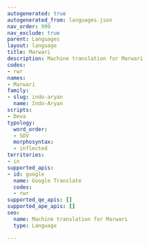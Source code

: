 ```yaml
---
autogenerated: true
autogenerated_from: languages.json
nav_order: 999
nav_exclude: true
parent: Languages
layout: language
title: Marwari
description: Machine translation for Marwari
codes:
- rwr
names:
- Marwari
family:
- slug: indo-aryan
  name: Indo-Aryan
scripts:
- Deva
typology:
  word_order:
  - SOV
  morphosyntax:
  - inflected
territories:
- in
supported_apis:
- id: google
  name: Google Translate
  codes:
  - rwr
supported_qe_apis: []
supported_ape_apis: []
seo:
  name: Machine translation for Marwari
  type: Language

---
```


